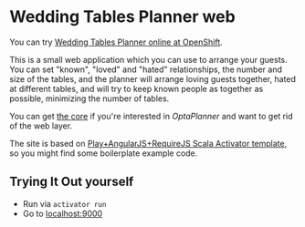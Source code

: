 # Wedding Tables Planner web

You can try [Wedding Tables Planner online at OpenShift](http://www.juanignaciosl.com/ingenieria-del-software/wedding-tables-planner).

This is a small web application which you can use to arrange your guests. 
You can set "known", "loved" and "hated" relationships, the number and size of the tables, and the planner will arrange
loving guests together, hated at different tables, and will try to keep known people as together as possible, minimizing the
number of tables.

You can get [the core](https://github.com/juanignaciosl/wedding-tables-planner) if you're interested in *OptaPlanner* and want to get rid of the web layer.

The site is based on [Play+AngularJS+RequireJS Scala Activator template](http://typesafe.com/activator/template/play-with-angular-requirejs), so you might find some boilerplate example code.

## Trying It Out yourself

* Run via `activator run`
* Go to [localhost:9000](http://localhost:9000)
